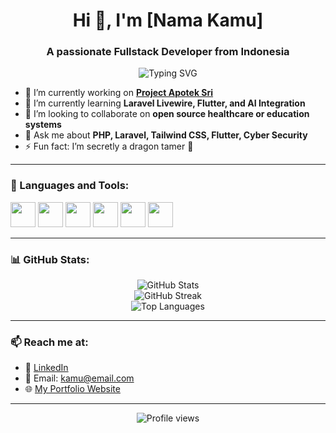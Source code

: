<h1 align="center">Hi 👋, I'm [Nama Kamu]</h1>
<h3 align="center">A passionate Fullstack Developer from Indonesia</h3>

<p align="center">
  <img src="https://readme-typing-svg.demolab.com?font=Fira+Code&size=22&pause=1000&center=true&vCenter=true&width=435&lines=Fullstack+Developer;PHP+%7C+Laravel+%7C+JavaScript+%7C+Flutter;Cyber+Security+Enthusiast;Lifelong+Learner" alt="Typing SVG" />
</p>

- 🔭 I’m currently working on **[Project Apotek Sri](#)**  
- 🌱 I’m currently learning **Laravel Livewire, Flutter, and AI Integration**  
- 👯 I’m looking to collaborate on **open source healthcare or education systems**  
- 💬 Ask me about **PHP, Laravel, Tailwind CSS, Flutter, Cyber Security**  
- ⚡ Fun fact: I’m secretly a dragon tamer 🐉

---

### 🚀 Languages and Tools:

<p align="left">
  <img src="https://cdn.jsdelivr.net/gh/devicons/devicon/icons/php/php-original.svg" width="40" /> 
  <img src="https://cdn.jsdelivr.net/gh/devicons/devicon/icons/laravel/laravel-plain.svg" width="40" />
  <img src="https://cdn.jsdelivr.net/gh/devicons/devicon/icons/javascript/javascript-original.svg" width="40" />
  <img src="https://cdn.jsdelivr.net/gh/devicons/devicon/icons/flutter/flutter-original.svg" width="40" />
  <img src="https://cdn.jsdelivr.net/gh/devicons/devicon/icons/mysql/mysql-original.svg" width="40" />
  <img src="https://cdn.jsdelivr.net/gh/devicons/devicon/icons/bash/bash-original.svg" width="40" />
</p>

---

### 📊 GitHub Stats:

<p align="center">
  <img src="https://github-readme-stats.vercel.app/api?username=namakamu&show_icons=true&theme=radical" alt="GitHub Stats" />
  <br />
  <img src="https://github-readme-streak-stats.herokuapp.com/?user=namakamu&theme=radical" alt="GitHub Streak" />
  <br />
  <img src="https://github-readme-stats.vercel.app/api/top-langs/?username=namakamu&layout=compact&theme=radical" alt="Top Languages" />
</p>

---

### 📫 Reach me at:
- 💼 [LinkedIn](https://linkedin.com/in/namakamu)
- 📧 Email: kamu@email.com
- 🌐 [My Portfolio Website](https://namakamu.dev)

---

<p align="center">
  <img src="https://komarev.com/ghpvc/?username=namakamu&style=flat-square&color=blue" alt="Profile views" />
</p>
